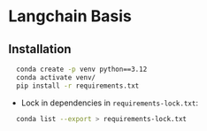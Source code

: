 # Langchain Basis

## Installation

```bash
  conda create -p venv python==3.12
  conda activate venv/
  pip install -r requirements.txt
```

- Lock in dependencies in `requirements-lock.txt`:

```bash
  conda list --export > requirements-lock.txt
```
